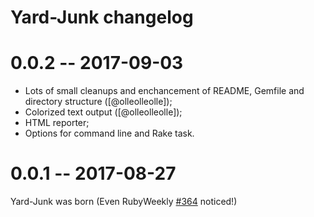 # Yard-Junk changelog

# 0.0.2 -- 2017-09-03

* Lots of small cleanups and enchancement of README, Gemfile and directory structure ([@olleolleolle]);
* Colorized text output ([@olleolleolle]);
* HTML reporter;
* Options for command line and Rake task.

# 0.0.1 -- 2017-08-27

Yard-Junk was born (Even RubyWeekly [#364](http://rubyweekly.com/issues/364) noticed!)
